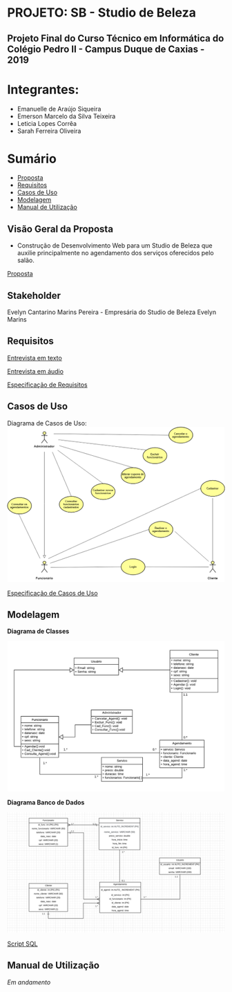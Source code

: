 # PROJETO: SB - Studio de Beleza
## Projeto Final do Curso Técnico em Informática do Colégio Pedro II - Campus Duque de Caxias - 2019

# Integrantes:
- Emanuelle de Araújo Siqueira
- Emerson Marcelo da Silva Teixeira
- Leticia Lopes Corrêa
- Sarah Ferreira Oliveira

# Sumário
- [Proposta](#Visão-Geral-da-Proposta)
- [Requisitos](#Requisitos)
- [Casos de Uso](#Casos-de-Uso)
- [Modelagem](#Modelagem)
- [Manual de Utilização](#Manual-de-Utilização)

## Visão Geral da Proposta
- Construção de Desenvolvimento Web para um Studio de Beleza que auxilie principalmente no agendamento dos serviços oferecidos pelo salão.

[Proposta](https://github.com/cp2-dc-info-projeto-final/sb-studio-de-beleza/blob/master/Documentacao/proposta.md)

## Stakeholder
 Evelyn Cantarino Marins Pereira - Empresária do Studio de Beleza Evelyn Marins

## Requisitos
[Entrevista em texto](https://github.com/cp2-dc-info-projeto-final/sb-studio-de-beleza/blob/master/Documentacao/entrevista.md)

[Entrevista em áudio](https://github.com/cp2-dc-info-projeto-final/sb-studio-de-beleza/blob/master/Documentacao/entrevista.mp3)

[Especificação de Requisitos](https://github.com/cp2-dc-info-projeto-final/sb-studio-de-beleza/blob/master/Documentacao/requisitos.md)

## Casos de Uso
Diagrama de Casos de Uso:
![Diagrama de Casos de Uso](Documentacao/diagrama-de-casos-de-uso.png)

[Especificação de Casos de Uso](https://github.com/cp2-dc-info-projeto-final/sb-studio-de-beleza/blob/master/Documentacao/casos-de-uso.md)

## Modelagem
**Diagrama de Classes**

![Diagrama de Classes](Documentacao/diagrama-de-classes.png)

**Diagrama Banco de Dados**

![Diagrama Banco de Dados](Documentacao/diagrama-banco-de-dados.png)

[Script SQL](Projeto/schema.sql) 

## Manual de Utilização
*Em andamento*

